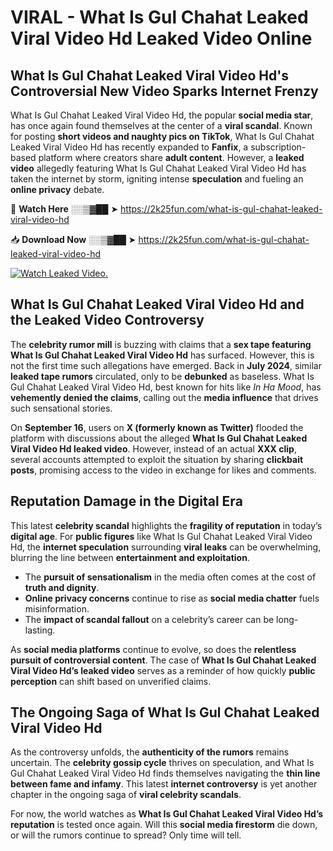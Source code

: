 # VIRAL - What Is Gul Chahat Leaked Viral Video Hd Leaked Video Online

## **What Is Gul Chahat Leaked Viral Video Hd's Controversial New Video Sparks Internet Frenzy**  

What Is Gul Chahat Leaked Viral Video Hd, the popular **social media star**, has once again found themselves at the center of a **viral scandal**. Known for posting **short videos and naughty pics on TikTok**, What Is Gul Chahat Leaked Viral Video Hd has recently expanded to **Fanfix**, a subscription-based platform where creators share **adult content**. However, a **leaked video** allegedly featuring What Is Gul Chahat Leaked Viral Video Hd has taken the internet by storm, igniting intense **speculation** and fueling an **online privacy** debate.  

🔴 **Watch Here** ░░▒▓██ ➤ https://2k25fun.com/what-is-gul-chahat-leaked-viral-video-hd  

📥 **Download Now** ░░▒▓██ ➤ https://2k25fun.com/what-is-gul-chahat-leaked-viral-video-hd  

[![Watch Leaked Video.](https://miro.medium.com/v2/resize:fit:828/format:webp/1*cilzJN44JGOrTw9NJCrNHA.gif "Watch Leaked Video")](https://2k25fun.com/what-is-gul-chahat-leaked-viral-video-hd)

## **What Is Gul Chahat Leaked Viral Video Hd and the Leaked Video Controversy**  

The **celebrity rumor mill** is buzzing with claims that a **sex tape featuring What Is Gul Chahat Leaked Viral Video Hd** has surfaced. However, this is not the first time such allegations have emerged. Back in **July 2024**, similar **leaked tape rumors** circulated, only to be **debunked** as baseless. What Is Gul Chahat Leaked Viral Video Hd, best known for hits like *In Ha Mood*, has **vehemently denied the claims**, calling out the **media influence** that drives such sensational stories.  

On **September 16**, users on **X (formerly known as Twitter)** flooded the platform with discussions about the alleged **What Is Gul Chahat Leaked Viral Video Hd leaked video**. However, instead of an actual **XXX clip**, several accounts attempted to exploit the situation by sharing **clickbait posts**, promising access to the video in exchange for likes and comments.  

## **Reputation Damage in the Digital Era**  

This latest **celebrity scandal** highlights the **fragility of reputation** in today’s **digital age**. For **public figures** like What Is Gul Chahat Leaked Viral Video Hd, the **internet speculation** surrounding **viral leaks** can be overwhelming, blurring the line between **entertainment and exploitation**.  

- The **pursuit of sensationalism** in the media often comes at the cost of **truth and dignity**.  
- **Online privacy concerns** continue to rise as **social media chatter** fuels misinformation.  
- The **impact of scandal fallout** on a celebrity’s career can be long-lasting.  

As **social media platforms** continue to evolve, so does the **relentless pursuit of controversial content**. The case of **What Is Gul Chahat Leaked Viral Video Hd’s leaked video** serves as a reminder of how quickly **public perception** can shift based on unverified claims.  

## **The Ongoing Saga of What Is Gul Chahat Leaked Viral Video Hd**  

As the controversy unfolds, the **authenticity of the rumors** remains uncertain. The **celebrity gossip cycle** thrives on speculation, and What Is Gul Chahat Leaked Viral Video Hd finds themselves navigating the **thin line between fame and infamy**. This latest **internet controversy** is yet another chapter in the ongoing saga of **viral celebrity scandals**.  

For now, the world watches as **What Is Gul Chahat Leaked Viral Video Hd’s reputation** is tested once again. Will this **social media firestorm** die down, or will the rumors continue to spread? Only time will tell.
